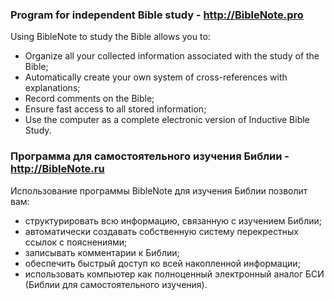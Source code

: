### Program for independent Bible study - http://BibleNote.pro ###
Using BibleNote to study the Bible allows you to:
  * Organize all your collected information associated with the study of the Bible;
  * Automatically create your own system of cross-references with explanations;
  * Record comments on the Bible;
  * Ensure fast access to all stored information;
  * Use the computer as a complete electronic version of Inductive Bible Study.


### Программа для самостоятельного изучения Библии - http://BibleNote.ru ###
Использование программы BibleNote для изучения Библии позволит вам:
  * структурировать всю информацию, связанную с изучением Библии;
  * автоматически создавать собственную систему перекрестных ссылок с пояснениями;
  * записывать комментарии к Библии;
  * обеспечить быстрый доступ ко всей накопленной информации;
  * использовать компьютер как полноценный электронный аналог БСИ (Библии для самостоятельного изучения).